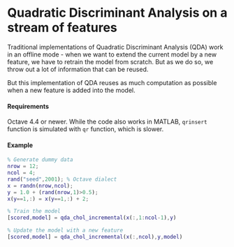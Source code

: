 # Quadratic Discriminant Analysis on a stream of features 

Traditional implementations of Quadratic Discriminant Analysis (QDA) work in an offline mode - when we want to extend the current model by a new feature, we have to retrain the model from scratch. But as we do so, we throw out a lot of information that can be reused. 

But this implementation of QDA reuses as much computation as possible when a new feature is added into the model. 

#### Requirements
Octave 4.4 or newer. While the code also works in MATLAB, `qrinsert` function is simulated with `qr` function, which is slower.

#### Example
```matlab
% Generate dummy data
nrow = 12;
ncol = 4;
rand("seed",2001); % Octave dialect
x = randn(nrow,ncol);
y = 1.0 + (rand(nrow,1)>0.5);
x(y==1,:) = x(y==1,:) + 2;

% Train the model
[scored,model] = qda_chol_incremental(x(:,1:ncol-1),y)

% Update the model with a new feature
[scored,model] = qda_chol_incremental(x(:,ncol),y,model)
```
